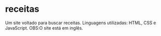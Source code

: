 # receitas
Um site voltado para buscar receitas. Linguagens utilizadas: HTML, CSS e JavaScript. OBS:O site está em inglês.
